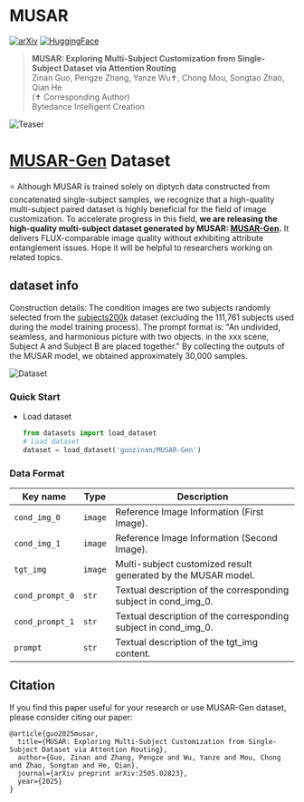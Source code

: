 # MUSAR
<a href="https://arxiv.org/abs/2505.02823"><img src="https://img.shields.io/badge/ariXv-2411.15098-A42C25.svg" alt="arXiv"></a>
<a href="https://huggingface.co/datasets/guozinan/MUSAR-Gen"><img src="https://img.shields.io/badge/🤗_HuggingFace-Dataset-ffbd45.svg" alt="HuggingFace"></a>
> **MUSAR: Exploring Multi-Subject Customization from Single-Subject Dataset via Attention Routing**
> <br>
> Zinan Guo, 
> Pengze Zhang, 
> Yanze Wu✝, 
> Chong Mou, 
> Songtao Zhao,
> Qian He
> <br>
> (✝ Corresponding Author) <br>
> Bytedance Intelligent Creation
> <br>

![Teaser](https://github.com/user-attachments/assets/69612922-7046-41b6-9f89-6c56c736ece7)

# [MUSAR-Gen](https://huggingface.co/datasets/guozinan/MUSAR-Gen) Dataset

⭐️ Although MUSAR is trained solely on diptych data constructed from concatenated single-subject samples, we recognize that a high-quality multi-subject paired dataset is highly beneficial for the field of image customization. To accelerate progress in this field, **we are releasing the high-quality multi-subject dataset generated by MUSAR: [MUSAR-Gen](https://huggingface.co/datasets/guozinan/MUSAR-Gen).** It delivers FLUX-comparable image quality without exhibiting attribute entanglement issues. Hope it will be helpful to researchers working on related topics.
## dataset info
Construction details: The condition images are two subjects randomly selected from the [subjects200k](https://huggingface.co/datasets/Yuanshi/Subjects200K) dataset (excluding the 111,761 subjects used during the model training process). The prompt format is: "An undivided, seamless, and harmonious picture with two objects. in the xxx scene, Subject A and Subject B are placed together." By collecting the outputs of the MUSAR model, we obtained approximately 30,000 samples.

![Dataset](https://github.com/user-attachments/assets/13380c72-ae46-42db-9943-8162f6fd04fa)

### Quick Start
- Load dataset
  ```python
  from datasets import load_dataset
  # Load dataset
  dataset = load_dataset('guozinan/MUSAR-Gen')

### Data Format
  | Key name             | Type    | Description                                                     |
  | -------------------- | ------- |-----------------------------------------------------------------|
  | `cond_img_0`         | `image` | Reference Image Information (First Image).                      |
  | `cond_img_1`         | `image` | Reference Image Information (Second Image).                     |
  | `tgt_img`            | `image` | Multi-subject customized result generated by the MUSAR model.   |
  | `cond_prompt_0`      | `str`   | Textual description of the corresponding subject in cond_img_0. |
  | `cond_prompt_1`      | `str`   | Textual description of the corresponding subject in cond_img_0. |
  | `prompt`             | `str`   | Textual description of the tgt_img content.                     |

## Citation
If you find this paper useful for your research or use MUSAR-Gen dataset, please consider citing our paper:
```
@article{guo2025musar,
  title={MUSAR: Exploring Multi-Subject Customization from Single-Subject Dataset via Attention Routing},
  author={Guo, Zinan and Zhang, Pengze and Wu, Yanze and Mou, Chong and Zhao, Songtao and He, Qian},
  journal={arXiv preprint arXiv:2505.02823},
  year={2025}
}
```